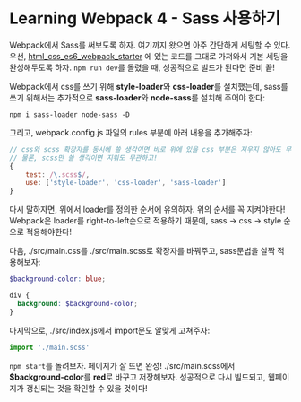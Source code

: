 # Learning Webpack 4 - Sass 사용하기

Webpack에서 Sass를 써보도록 하자. 여기까지 왔으면 아주 간단하게 세팅할 수 있다.
우선, [html_css_es6_webpack_starter](https://github.com/giantsol/Webpack4_101/tree/master/html_css_es6_webpack_starter)
에 있는 코드를 그대로 가져와서 기본 세팅을 완성해두도록 하자.
```npm run dev```를 돌렸을 때, 성공적으로 빌드가 된다면 준비 끝!

Webpack에서 css를 쓰기 위해 **style-loader**와 **css-loader**를 설치했는데,
sass를 쓰기 위해서는 추가적으로 **sass-loader**와 **node-sass**를 설치해 주어야 한다:
```
npm i sass-loader node-sass -D
```

그리고, webpack.config.js 파일의 rules 부분에 아래 내용을 추가해주자:
```js
// css와 scss 확장자를 동시에 쓸 생각이면 바로 위에 있을 css 부분은 지우지 않아도 무관하다.
// 물론, scss만 쓸 생각이면 지워도 무관하고!
{
    test: /\.scss$/,
    use: ['style-loader', 'css-loader', 'sass-loader']
}
```

다시 말하자면, 위에서 loader를 정의한 순서에 유의하자. 위의 순서를 꼭 지켜야한다!
Webpack은 loader를 right-to-left순으로 적용하기 때문에,
sass -> css -> style 순으로 적용해야한다!

다음, ./src/main.css를 ./src/main.scss로 확장자를 바꿔주고, sass문법을 살짝
적용해보자:
```scss
$background-color: blue;

div {
  background: $background-color;
}
```

마지막으로, ./src/index.js에서 import문도 알맞게 고쳐주자:
```js
import './main.scss'
```

```npm start```를 돌려보자. 페이지가 잘 뜨면 완성!
./src/main.scss에서 **$background-color**를 **red**로 바꾸고 저장해보자.
성공적으로 다시 빌드되고, 웹페이지가 갱신되는 것을 확인할 수 있을 것이다!